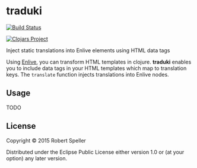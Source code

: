 # traduki 

[![Build Status](https://snap-ci.com/elrob/traduki/branch/master/build_image)](https://snap-ci.com/elrob/traduki/branch/master)

[![Clojars Project](http://clojars.org/traduki/latest-version.svg)](http://clojars.org/traduki)

Inject static translations into Enlive elements using HTML data tags

Using [Enlive](https://github.com/cgrand/enlive), you can transform HTML templates in clojure.
**traduki** enables you to include data tags in your HTML templates which map to translation keys.
The `translate` function injects translations into Enlive nodes.

## Usage

TODO

## License

Copyright © 2015 Robert Speller

Distributed under the Eclipse Public License either version 1.0 or (at
your option) any later version.
